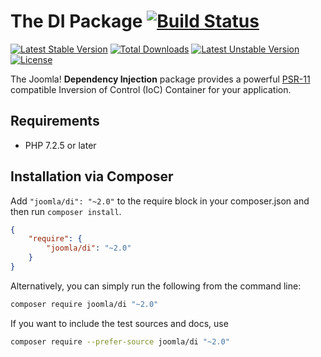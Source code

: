 # The DI Package [![Build Status](https://ci.joomla.org/api/badges/joomla-framework/di/status.svg?ref=refs/heads/2.0-dev)](https://ci.joomla.org/joomla-framework/di)

[![Latest Stable Version](https://poser.pugx.org/joomla/di/v/stable)](https://packagist.org/packages/joomla/di)
[![Total Downloads](https://poser.pugx.org/joomla/di/downloads)](https://packagist.org/packages/joomla/di)
[![Latest Unstable Version](https://poser.pugx.org/joomla/di/v/unstable)](https://packagist.org/packages/joomla/di)
[![License](https://poser.pugx.org/joomla/di/license)](https://packagist.org/packages/joomla/di)

The Joomla! **Dependency Injection** package provides a powerful [PSR-11](http://www.php-fig.org/psr/psr-11/) compatible Inversion of Control (IoC) Container for your application.

## Requirements

* PHP 7.2.5 or later

## Installation via Composer

Add `"joomla/di": "~2.0"` to the require block in your composer.json and then run `composer install`.

```json
{
	"require": {
		"joomla/di": "~2.0"
	}
}
```

Alternatively, you can simply run the following from the command line:

```sh
composer require joomla/di "~2.0"
```

If you want to include the test sources and docs, use

```sh
composer require --prefer-source joomla/di "~2.0"
```
